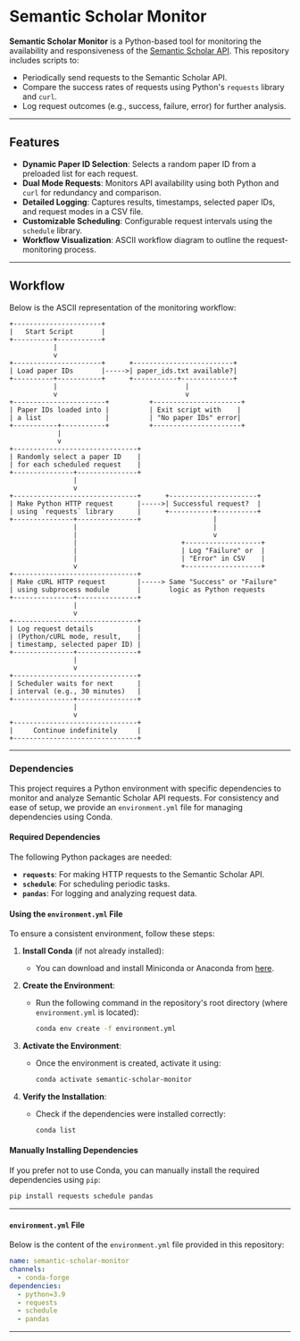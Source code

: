 # Semantic Scholar Monitor

**Semantic Scholar Monitor** is a Python-based tool for monitoring the availability and responsiveness of the [Semantic Scholar API](https://www.semanticscholar.org/product/api). This repository includes scripts to:
- Periodically send requests to the Semantic Scholar API.
- Compare the success rates of requests using Python's `requests` library and `curl`.
- Log request outcomes (e.g., success, failure, error) for further analysis.

---

## Features

- **Dynamic Paper ID Selection**: Selects a random paper ID from a preloaded list for each request.
- **Dual Mode Requests**: Monitors API availability using both Python and `curl` for redundancy and comparison.
- **Detailed Logging**: Captures results, timestamps, selected paper IDs, and request modes in a CSV file.
- **Customizable Scheduling**: Configurable request intervals using the `schedule` library.
- **Workflow Visualization**: ASCII workflow diagram to outline the request-monitoring process.

---

## Workflow

Below is the ASCII representation of the monitoring workflow:

```
+----------------------+
|   Start Script       |
+----------+-----------+
           |
           v
+----------------------+      +-------------------------+
| Load paper IDs       |----->| paper_ids.txt available?|
+----------+-----------+      +-----------+-------------+
           |                                |
           v                                v
+-----------------------+          +----------------------+
| Paper IDs loaded into |          | Exit script with    |
| a list                |          | "No paper IDs" error|
+-----------+-----------+          +----------------------+
            |
            v
+-------------------------------+
| Randomly select a paper ID    |
| for each scheduled request    |
+---------------+---------------+
                |
                v
+-------------------------------+      +----------------------+
| Make Python HTTP request      |----->| Successful request?  |
| using `requests` library      |      +-----------+----------+
+---------------+---------------+                  |
                |                                  |
                |                                  v
                |                          +-------------------+
                |                          | Log "Failure" or  |
                |                          | "Error" in CSV    |
                v                          +-------------------+
+-------------------------------+      
| Make cURL HTTP request        |-----> Same "Success" or "Failure"
| using subprocess module       |       logic as Python requests
+---------------+---------------+
                |
                v
+-------------------------------+
| Log request details           |
| (Python/cURL mode, result,    |
| timestamp, selected paper ID) |
+---------------+---------------+
                |
                v
+-------------------------------+
| Scheduler waits for next      |
| interval (e.g., 30 minutes)   |
+---------------+---------------+
                |
                v
+-------------------------------+
|     Continue indefinitely     |
+-------------------------------+
```

---

### Dependencies

This project requires a Python environment with specific dependencies to monitor and analyze Semantic Scholar API requests. For consistency and ease of setup, we provide an `environment.yml` file for managing dependencies using Conda.

#### Required Dependencies
The following Python packages are needed:
- **`requests`**: For making HTTP requests to the Semantic Scholar API.
- **`schedule`**: For scheduling periodic tasks.
- **`pandas`**: For logging and analyzing request data.

#### Using the `environment.yml` File
To ensure a consistent environment, follow these steps:

1. **Install Conda** (if not already installed):
   - You can download and install Miniconda or Anaconda from [here](https://docs.conda.io/projects/conda/en/latest/user-guide/install/index.html).

2. **Create the Environment**:
   - Run the following command in the repository's root directory (where `environment.yml` is located):
     ```bash
     conda env create -f environment.yml
     ```

3. **Activate the Environment**:
   - Once the environment is created, activate it using:
     ```bash
     conda activate semantic-scholar-monitor
     ```

4. **Verify the Installation**:
   - Check if the dependencies were installed correctly:
     ```bash
     conda list
     ```

#### Manually Installing Dependencies
If you prefer not to use Conda, you can manually install the required dependencies using `pip`:
```bash
pip install requests schedule pandas
```

---

#### `environment.yml` File

Below is the content of the `environment.yml` file provided in this repository:

```yaml
name: semantic-scholar-monitor
channels:
  - conda-forge
dependencies:
  - python=3.9
  - requests
  - schedule
  - pandas
```

---


